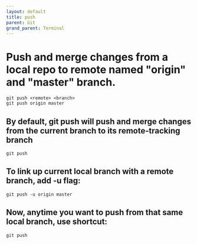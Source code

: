 ```yaml
---
layout: default
title: push 
parent: Git
grand_parent: Terminal
---
```

 
# Push and merge changes from a local repo to remote named "origin" and "master" branch.

```
git push <remote> <branch>
git push origin master
```

## By default, git push will push and merge changes from the current branch to its remote-tracking branch

```
git push
```

## To link up current local branch with a remote branch, add -u flag:

```
git push -u origin master
```

## Now, anytime you want to push from that same local branch, use shortcut:

```
git push
```
